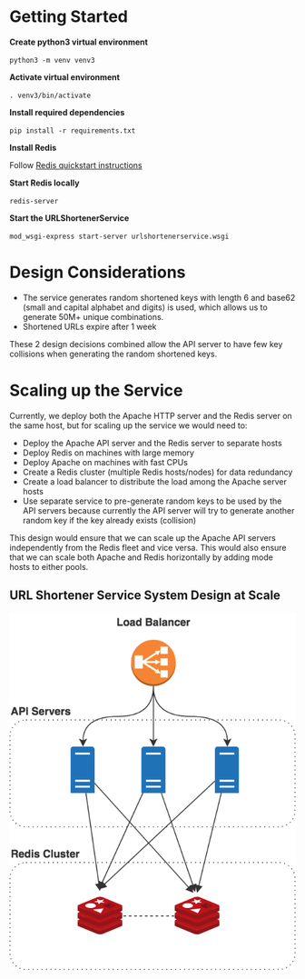 # Getting Started

**Create python3 virtual environment**

`python3 -m venv venv3`

**Activate virtual environment**

`. venv3/bin/activate`

**Install required dependencies**

`pip install -r requirements.txt`

**Install Redis**

Follow [Redis quickstart instructions](https://redis.io/topics/quickstart)

**Start Redis locally**

`redis-server`

**Start the URLShortenerService**

`mod_wsgi-express start-server urlshortenerservice.wsgi`

# Design Considerations

- The service generates random shortened keys with length 6 and base62 (small and capital alphabet and digits) is used, which allows us to generate 50M+ unique combinations.
- Shortened URLs expire after 1 week

These 2 design decisions combined allow the API server to have few key collisions when generating the random shortened keys.

# Scaling up the Service

Currently, we deploy both the Apache HTTP server and the Redis server on the same host, but for scaling up the service we would need to:

- Deploy the Apache API server and the Redis server to separate hosts
- Deploy Redis on machines with large memory
- Deploy Apache on machines with fast CPUs 
- Create a Redis cluster (multiple Redis hosts/nodes) for data redundancy
- Create a load balancer to distribute the load among the Apache server hosts
- Use separate service to pre-generate random keys to be used by the API servers because currently the API server will try to generate another random key if the key already exists (collision)

This design would ensure that we can scale up the Apache API servers independently from the Redis fleet and vice versa. This would also ensure that we can scale both Apache and Redis horizontally by adding mode hosts to either pools.

## URL Shortener Service System Design at Scale
![URL Shortener Service System Design Diagram](/resources/UrlShortenerServiceSystemDiagram.png)